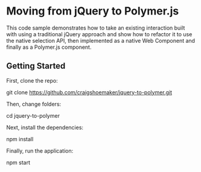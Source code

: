 # Moving from jQuery to Polymer.js

This code sample demonstrates how to take an existing interaction built with using a traditional
jQuery approach and show how to refactor it to use the native selection API, then implemented as
a native Web Component and finally as a Polymer.js component.

## Getting Started

First, clone the repo:

  git clone https://github.com/craigshoemaker/jquery-to-polymer.git

Then, change folders:

  cd jquery-to-polymer

Next, install the dependencies:

  npm install

Finally, run the application:

  npm start